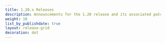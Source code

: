```yaml
---
title: 1.20.x Releases
description: Announcements for the 1.20 release and its associated patch releases.
weight: 10
list_by_publishdate: true
layout: release-grid
decoration: dot
---
```

